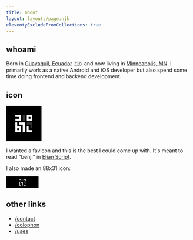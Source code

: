```yaml
---
title: about
layout: layouts/page.njk
eleventyExcludeFromCollections: true
---
```


## whoami
Born in [Guayaquil, Ecuador](https://en.wikipedia.org/wiki/Guayaquil) 🇪🇨 and now living in [Minneapolis, MN](https://en.wikipedia.org/wiki/Minneapolis). I primarily work as a native Android and iOS developer but also spend some time doing frontend and backend development.

## icon

<p><img src="/assets/icons/favicon-96x96.png" alt="benji.dog avatar" loading="lazy"></p>

I wanted a favicon and this is the best I could come up with. It's meant to read "benji" in [Elian Script](https://ccelian.com/ElianScriptFull.html).

I also made an 88x31 icon:
<p><img src="/assets/88x31.png" alt="benji.dog 88x31 icon" loading="lazy"></p>

## other links

- [/contact](/contact)
- [/colophon](/colophon)
- [/uses](/uses)
